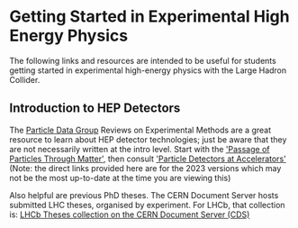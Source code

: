 # Getting Started in Experimental High Energy Physics

The following links and resources are intended to be useful for students getting started in experimental high-energy physics with the Large Hadron Collider.

## Introduction to HEP Detectors

The [Particle Data Group](https://pdg.lbl.gov/) Reviews on Experimental Methods are a great resource to learn about HEP detector technologies; just be aware that they are not 
necessarily written at the intro level.
Start with the ['Passage of Particles Through Matter'](https://pdg.lbl.gov/2023/web/viewer.html?file=../reviews/rpp2023-rev-passage-particles-matter.pdf), 
then consult ['Particle Detectors at Accelerators'](https://pdg.lbl.gov/2023/web/viewer.html?file=../reviews/rpp2023-rev-particle-detectors-accel.pdf)
(Note: the direct links provided here are for the 2023 versions which may not be the most up-to-date at the time you are viewing this)

<!-- Can I find a more gentle intro to HEP detectors? Perhaps from a summer school? -->


Also helpful are previous PhD theses. The CERN Document Server hosts submitted LHC theses, organised by experiment. For LHCb, that collection is:
[LHCb Theses collection on the CERN Document Server (CDS)](https://cds.cern.ch/collection/LHCb%20Theses?ln=en&as=1)
